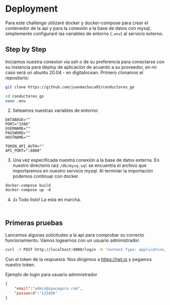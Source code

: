 # Deployment

Para este challenge utilizaré docker y docker-compose para crear el contenedor de la api y para la conexión a la base de datos con mysql, simplemente configuraré las variables de entorno (```.env```) al servicio externo. 

## Step by Step

Iniciamos nuestra conexion via ssh o de su preferencia para conectarse con su instancia para deploy de aplicación de acuerdo a su proveedor, en mi caso será un ubuntu 20.04 - en digitalocean. Primero clonamos el repositorio:

```sh
git clone https://github.com/juanmachuca95/conductores_go
```

```sh
cd conductores_go
nano .env
```

2. Seteamos nuestras variables de entorno:

```
DATABASE=""
PORT="3306"
USERNAME=""
PASSWORD=""
HOSTNAME=""

TOKEN_API_AUTH=""
API_PORT=":8080"
```


3. Una vez especificada nuestra conexión a la base de datos externa. 
En nuestro directorio raiz ```/db/mysq.sql``` se encuentra el archivo que importaremos en nuestro servicio mysql.
Al termniar la importación podemos continuar con docker.

```docker
docker-compose build
docker-compose up -d 
```

4. 👍 Todo listo! La esta en marcha.
<br><br>
## Primeras pruebas
Lancemos algunas solicitudes a la api para comprobar su correcto funcionamiento. Vamos logearnos con un usuario administrador.

```sh
curl -X POST http://localhost:8080/login -H 'Content-Type: application/json' -d '{"email":"admin@spaceguru.com", "password":"123456"}'
```

Con el token de la respuesta. Nos dirigimos a https://jwt.io y pegamos nuestro token.


Ejemplo de login para usuario administrador

```json
{
    "email":"admin@spaceguru.com",
    "password":"123456"
}
```